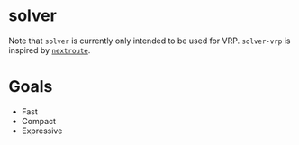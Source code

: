 # solver

Note that `solver` is currently only intended to be used for VRP. `solver-vrp` is inspired by [`nextroute`](https://github.com/nextmv-io/nextroute).

# Goals

- Fast
- Compact
- Expressive
